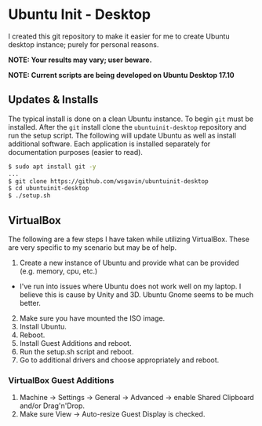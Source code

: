 # Ubuntu Init - Desktop

I created this git repository to make it easier for me to create Ubuntu desktop instance; purely for personal reasons.

**NOTE: Your results may vary; user beware.**

**NOTE: Current scripts are being developed on Ubuntu Desktop 17.10**

## Updates & Installs

The typical install is done on a clean Ubuntu instance.  To begin `git` must be installed. After the `git` install clone the `ubuntuinit-desktop` repository and run the setup script. The following will update Ubuntu as well as install additional software. Each application is installed separately for documentation purposes (easier to read).

```bash
$ sudo apt install git -y
...
$ git clone https://github.com/wsgavin/ubuntuinit-desktop
$ cd ubuntuinit-desktop
$ ./setup.sh
```

## VirtualBox

The following are a few steps I have taken while utilizing VirtualBox. These are very specific to my scenario but may be of help.

1. Create a new instance of Ubuntu and provide what can be provided (e.g. memory, cpu, etc.)
  - I've run into issues where Ubuntu does not work well on my laptop. I believe this is cause by Unity and 3D. Ubuntu Gnome seems to be much better.
2. Make sure you have mounted the ISO image.
3. Install Ubuntu.
4. Reboot.
5. Install Guest Additions and reboot.
6. Run the setup.sh script and reboot.
7. Go to additional drivers and choose appropriately and reboot.

### VirtualBox Guest Additions

1. Machine -> Settings -> General -> Advanced -> enable Shared Clipboard and/or Drag'n'Drop.
2. Make sure View -> Auto-resize Guest Display is checked.

